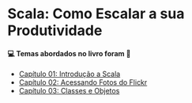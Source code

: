 # Scala: Como Escalar a sua Produtividade
#### :computer: Temas abordados no livro foram :rocket:
- [Capítulo 01: Introdução a Scala](https://github.com/romulovieira777/Scala_Como_escalar_sua_produtividade/tree/main/Introdu%C3%A7%C3%A3o%20a%20Scala)
- [Capítulo 02: Acessando Fotos do Flickr](https://github.com/romulovieira777/Scala_Como_escalar_sua_produtividade/tree/main/Acessando%20Fotos%20do%20Flickr)
- [Capítulo 03: Classes e Objetos](https://github.com/romulovieira777/Scala_Como_escalar_sua_produtividade/tree/main/Classes%20e%20Objetos)

